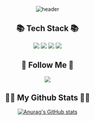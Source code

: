<div>
    
<div align="center">

![header](https://capsule-render.vercel.app/api?type=wave&color=auto&height=300&section=header&text=jungjunhyung99&fontSize=90)
<div>
    
## 📚 Tech Stack 📚
<p align="center">
<img src="https://img.shields.io/badge/TypeScript-3178C6?style=flat&logo=TypeScript&logoColor=white"/>
<img src="https://img.shields.io/badge/React-61DAFB?style=flat&logo=React&logoColor=white"/>
<img src="https://img.shields.io/badge/JavaScript-F7DF1E?style=flat&logo=JavaScript&logoColor=white"/>
<img src="https://img.shields.io/badge/Next.js-000000?style=flat&logo=Next.js&logoColor=white"/>
</p>
  
## 🌈 Follow Me 🌈
<p align="center">
  <a href="https://www.instagram.com/junhyun9_/"><img src="https://img.shields.io/badge/Instagram-E4405F?style=flat-square&logo=Instagram&logoColor=white&link=https://www.instagram.com/hye_inisfree/"/></a>
</p>  


## 👩‍💻 My Github Stats 👩‍💻
<div align="center">

[![Anurag's GitHub stats](https://github-readme-stats.vercel.app/api?username=jungjunhyung99&hide_title=true&show_icons=true&include_all_commits=true&disable_animations=true&theme=vue)](https://github.com/anuraghazra/github-readme-stats)
</div>
    
    
    
</div>

